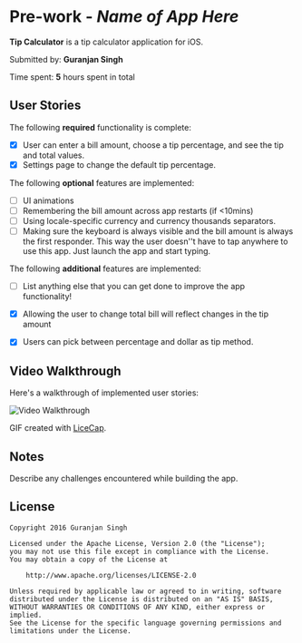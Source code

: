 # Pre-work - *Name of App Here*

**Tip Calculator** is a tip calculator application for iOS.

Submitted by: **Guranjan Singh**

Time spent: **5** hours spent in total

## User Stories

The following **required** functionality is complete:

* [X] User can enter a bill amount, choose a tip percentage, and see the tip and total values.
* [X] Settings page to change the default tip percentage.

The following **optional** features are implemented:
* [ ] UI animations
* [ ] Remembering the bill amount across app restarts (if <10mins)
* [ ] Using locale-specific currency and currency thousands separators.
* [ ] Making sure the keyboard is always visible and the bill amount is always the first responder. This way the user doesn''t have to tap anywhere to use this app. Just launch the app and start typing.

The following **additional** features are implemented:

- [ ] List anything else that you can get done to improve the app functionality!
* [X] Allowing the user to change total bill will reflect changes in the tip amount
* [X] Users can pick between percentage and dollar as tip method.


## Video Walkthrough 

Here's a walkthrough of implemented user stories:

<img src="http://i.imgur.com/UwxQPvN.gifv" title="Video Walkthrough" width="" alt="Video Walkthrough" />

GIF created with [LiceCap](http://i.imgur.com/UwxQPvN.gifv).

## Notes

Describe any challenges encountered while building the app.

## License

    Copyright 2016 Guranjan Singh

    Licensed under the Apache License, Version 2.0 (the "License");
    you may not use this file except in compliance with the License.
    You may obtain a copy of the License at

        http://www.apache.org/licenses/LICENSE-2.0

    Unless required by applicable law or agreed to in writing, software
    distributed under the License is distributed on an "AS IS" BASIS,
    WITHOUT WARRANTIES OR CONDITIONS OF ANY KIND, either express or implied.
    See the License for the specific language governing permissions and
    limitations under the License.
